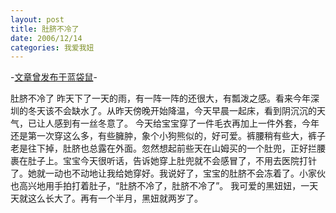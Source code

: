 ```yaml
---
layout: post
title: 肚脐不冷了
date: 2006/12/14
categories: 我爱我妞
---
```


-[文章曾发布于蓝袋鼠](http://landaishu.hi2net.com/home/blog_read.asp?id=4175&blogid=20728)-


 肚脐不冷了
 昨天下了一天的雨，有一阵一阵的还很大，有瓢泼之感。看来今年深圳的冬天该不会缺水了。从昨天傍晚开始降温，今天早晨一起床，看到阴沉沉的天气，已让人感到有一丝冬意了。
 今天给宝宝穿了一件毛衣再加上一件外套，今年还是第一次穿这么多，有些臃肿，象个小狗熊似的，好可爱。裤腰稍有些大，裤子老是往下掉，肚脐也总露在外面。忽然想起前些天在山姆买的一个肚兜，正好拦腰裹在肚子上。宝宝今天很听话，告诉她穿上肚兜就不会感冒了，不用去医院打针了。她就一动也不动地让我给她穿好。我说好了，宝宝的肚脐不会冻着了。小家伙也高兴地用手拍打着肚子，“肚脐不冷了，肚脐不冷了”。
 我可爱的黑妞妞，一天天就这么长大了。再有一个半月，黑妞就两岁了。

